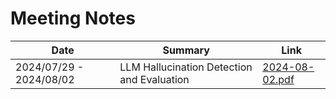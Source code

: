 # Meeting Notes

| Date                    | Summary                                            | Link                                     |
| ----------------------- | -------------------------------------------------- | ---------------------------------------- |
| 2024/07/29 - 2024/08/02 | LLM Hallucination Detection and Evaluation         | [2024-08-02.pdf](2024-08/2024-08-02.pdf) |
